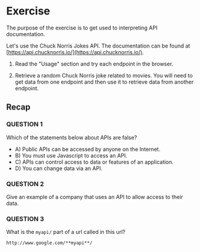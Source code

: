 # Exercise

The purpose of the exercise is to get used to interpreting API documentation.

Let's use the Chuck Norris Jokes API. The documentation can be found at [https://api.chucknorris.io/](https://api.chucknorris.io/).

1. Read the "Usage" section and try each endpoint in the browser.

2. Retrieve a random Chuck Norris joke related to movies. You will need to get data from one endpoint and then use it to retrieve data from another endpoint.

## Recap

### QUESTION 1

Which of the statements below about APIs are false?

- A) Public APIs can be accessed by anyone on the Internet.
- B) You must use Javascript to access an API.
- C) APIs can control access to data or features of an application.
- D) You can change data via an API.

### QUESTION 2

Give an example of a company that uses an API to allow access to their data.

### QUESTION 3

What is the `myapi/` part of a url called in this url?

`http://www.google.com/**myapi**/`
